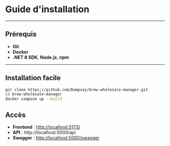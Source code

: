 # Guide d'installation

---

## Prérequis

- **Git**
- **Docker**
- **.NET 8 SDK**, **Node.js**, **npm**

---

## Installation facile

```bash
git clone https://github.com/Dampsey/brew-wholesale-manager.git
cd brew-wholesale-manager
docker compose up --build
```

## Accès

- **Frontend** : [http://localhost:5173/](http://localhost:5173/)
- **API** : http://localhost:5000/api
- **Swagger** : [http://localhost:5000/swagger](http://localhost:5000/swagger)